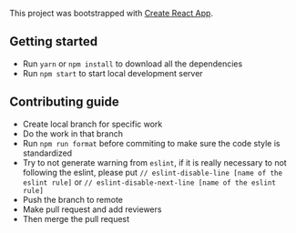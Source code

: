 This project was bootstrapped with [Create React App](https://github.com/facebookincubator/create-react-app).

## Getting started

- Run `yarn` or `npm install` to download all the dependencies
- Run `npm start` to start local development server

## Contributing guide

- Create local branch for specific work
- Do the work in that branch
- Run `npm run format` before commiting to make sure the code style is standardized
- Try to not generate warning from `eslint`, if it is really necessary to not following the eslint, 
  please put `// eslint-disable-line [name of the eslint rule]` or `// eslint-disable-next-line [name of the eslint rule]`
- Push the branch to remote
- Make pull request and add reviewers
- Then merge the pull request